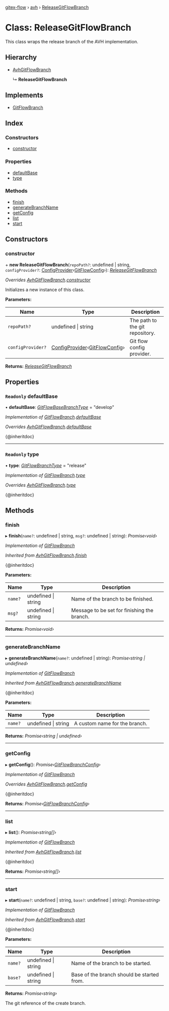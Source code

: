 [gitex-flow](../README.md) › [avh](../modules/avh.md) › [ReleaseGitFlowBranch](avh.releasegitflowbranch.md)

# Class: ReleaseGitFlowBranch

This class wraps the release branch of the AVH implementation.

## Hierarchy

* [AvhGitFlowBranch](avh.avhgitflowbranch.md)

  ↳ **ReleaseGitFlowBranch**

## Implements

* [GitFlowBranch](../interfaces/api.gitflowbranch.md)

## Index

### Constructors

* [constructor](avh.releasegitflowbranch.md#constructor)

### Properties

* [defaultBase](avh.releasegitflowbranch.md#readonly-defaultbase)
* [type](avh.releasegitflowbranch.md#readonly-type)

### Methods

* [finish](avh.releasegitflowbranch.md#finish)
* [generateBranchName](avh.releasegitflowbranch.md#generatebranchname)
* [getConfig](avh.releasegitflowbranch.md#getconfig)
* [list](avh.releasegitflowbranch.md#list)
* [start](avh.releasegitflowbranch.md#start)

## Constructors

###  constructor

\+ **new ReleaseGitFlowBranch**(`repoPath?`: undefined | string, `configProvider?`: [ConfigProvider](../interfaces/api.configprovider.md)‹[GitFlowConfig](../interfaces/configs.gitflowconfig.md)›): *[ReleaseGitFlowBranch](avh.releasegitflowbranch.md)*

*Overrides [AvhGitFlowBranch](avh.avhgitflowbranch.md).[constructor](avh.avhgitflowbranch.md#constructor)*

Initializes a new instance of this class.

**Parameters:**

Name | Type | Description |
------ | ------ | ------ |
`repoPath?` | undefined &#124; string | The path to the git repository. |
`configProvider?` | [ConfigProvider](../interfaces/api.configprovider.md)‹[GitFlowConfig](../interfaces/configs.gitflowconfig.md)› | Git flow config provider.  |

**Returns:** *[ReleaseGitFlowBranch](avh.releasegitflowbranch.md)*

## Properties

### `Readonly` defaultBase

• **defaultBase**: *[GitFlowBaseBranchType](../modules/api.md#gitflowbasebranchtype)* = "develop"

*Implementation of [GitFlowBranch](../interfaces/api.gitflowbranch.md).[defaultBase](../interfaces/api.gitflowbranch.md#readonly-defaultbase)*

*Overrides [AvhGitFlowBranch](avh.avhgitflowbranch.md).[defaultBase](avh.avhgitflowbranch.md#readonly-abstract-defaultbase)*

{@inheritdoc}

___

### `Readonly` type

• **type**: *[GitFlowBranchType](../modules/api.md#gitflowbranchtype)* = "release"

*Implementation of [GitFlowBranch](../interfaces/api.gitflowbranch.md).[type](../interfaces/api.gitflowbranch.md#readonly-type)*

*Overrides [AvhGitFlowBranch](avh.avhgitflowbranch.md).[type](avh.avhgitflowbranch.md#readonly-abstract-type)*

{@inheritdoc}

## Methods

###  finish

▸ **finish**(`name?`: undefined | string, `msg?`: undefined | string): *Promise‹void›*

*Implementation of [GitFlowBranch](../interfaces/api.gitflowbranch.md)*

*Inherited from [AvhGitFlowBranch](avh.avhgitflowbranch.md).[finish](avh.avhgitflowbranch.md#finish)*

{@inheritdoc}

**Parameters:**

Name | Type | Description |
------ | ------ | ------ |
`name?` | undefined &#124; string | Name of the branch to be finished. |
`msg?` | undefined &#124; string | Message to be set for finishing the branch.  |

**Returns:** *Promise‹void›*

___

###  generateBranchName

▸ **generateBranchName**(`name?`: undefined | string): *Promise‹string | undefined›*

*Implementation of [GitFlowBranch](../interfaces/api.gitflowbranch.md)*

*Inherited from [AvhGitFlowBranch](avh.avhgitflowbranch.md).[generateBranchName](avh.avhgitflowbranch.md#generatebranchname)*

{@inheritdoc}

**Parameters:**

Name | Type | Description |
------ | ------ | ------ |
`name?` | undefined &#124; string | A custom name for the branch.  |

**Returns:** *Promise‹string | undefined›*

___

###  getConfig

▸ **getConfig**(): *Promise‹[GitFlowBranchConfig](../interfaces/api.gitflowbranchconfig.md)›*

*Implementation of [GitFlowBranch](../interfaces/api.gitflowbranch.md)*

*Overrides [AvhGitFlowBranch](avh.avhgitflowbranch.md).[getConfig](avh.avhgitflowbranch.md#abstract-getconfig)*

{@inheritdoc}

**Returns:** *Promise‹[GitFlowBranchConfig](../interfaces/api.gitflowbranchconfig.md)›*

___

###  list

▸ **list**(): *Promise‹string[]›*

*Implementation of [GitFlowBranch](../interfaces/api.gitflowbranch.md)*

*Inherited from [AvhGitFlowBranch](avh.avhgitflowbranch.md).[list](avh.avhgitflowbranch.md#list)*

{@inheritdoc}

**Returns:** *Promise‹string[]›*

___

###  start

▸ **start**(`name?`: undefined | string, `base?`: undefined | string): *Promise‹string›*

*Implementation of [GitFlowBranch](../interfaces/api.gitflowbranch.md)*

*Inherited from [AvhGitFlowBranch](avh.avhgitflowbranch.md).[start](avh.avhgitflowbranch.md#start)*

{@inheritdoc}

**Parameters:**

Name | Type | Description |
------ | ------ | ------ |
`name?` | undefined &#124; string | Name of the branch to be started. |
`base?` | undefined &#124; string | Base of the branch should be started from. |

**Returns:** *Promise‹string›*

The git reference of the create branch.
